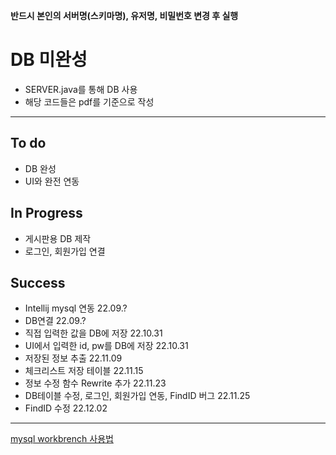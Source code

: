 **반드시 본인의 서버명(스키마명), 유저명, 비밀번호 변경 후 실행**

# DB 미완성
- SERVER.java를 통해 DB 사용
- 해당 코드들은 pdf를 기준으로 작성
---
## To do
- DB 완성
- UI와 완전 연동

## In Progress
- 게시판용 DB 제작
- 로그인, 회원가입 연결

## Success
- Intellij mysql 연동               22.09.?
- DB연결                            22.09.?
- 직접 입력한 값을 DB에 저장         22.10.31
- UI에서 입력한 id, pw를 DB에 저장   22.10.31
- 저장된 정보 추출                   22.11.09
- 체크리스트 저장 테이블              22.11.15
- 정보 수정 함수 Rewrite 추가         22.11.23
- DB테이블 수정, 로그인, 회원가입 연동, FindID 버그 22.11.25
- FindID 수정                       22.12.02
---
[mysql workbrench 사용법](https://post.naver.com/viewer/postView.naver?volumeNo=31829227&memberNo=1085064)
